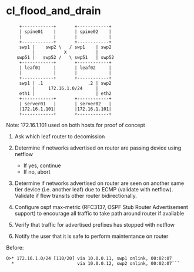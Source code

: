 # cl_flood_and_drain

```
     +------------+       +------------+
     | spine01    |       | spine02    |
     |            |       |            |
     +------------+       +------------+
     swp1 |    swp2 \   / swp1    | swp2
          |           X           |
    swp51 |   swp52 /   \ swp51   | swp52
     +------------+       +------------+
     | leaf01     |       | leaf02     |
     |            |       |            |
     +------------+       +------------+
     swp1 | .1                 .2 | swp2
          |     172.16.1.0/24     |
     eth1 |                       | eth2
     +------------+       +------------+
     | server01   |       | server02   |
     |172.16.1.101|       |172.16.1.101|
     +------------+       +------------+
```
Note: 172.16.1.101 used on both hosts for proof of concept

1. Ask which leaf router to decomission 

2. Determine if networks advertised on router are passing device using netflow
    * If yes, continue
    * If no, abort 

3. Determine if networks advertised on router are seen on another same tier device (i.e. another leaf) due to ECMP (validate with netflow). Validate if flow transits other router bidirectionally.

4. Configure ospf max-metric (RFC3137, OSPF Stub Router Advertisement support) to encourage all traffic to take path around router if available

5. Verify that traffic for advertised prefixes has stopped with netflow

6. Notify the user that it is safe to perform maintentance on  router

Before:
```cumulus@spine01:~$ net show route ospf | grep 172.16.1.0 -A 1
O>* 172.16.1.0/24 [110/20] via 10.0.0.11, swp1 onlink, 00:02:07
  *                        via 10.0.0.12, swp2 onlink, 00:02:07```


